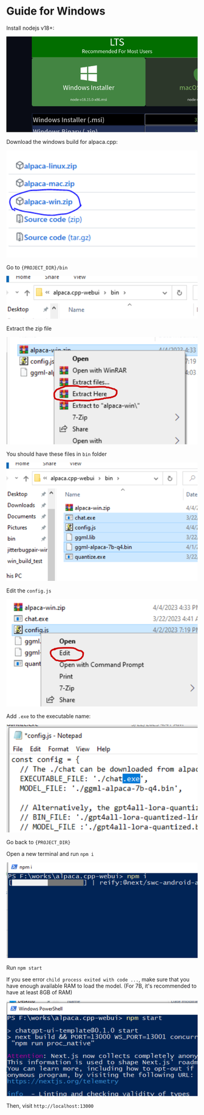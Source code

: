 # Guide for Windows

Install nodejs v18+:

![](./win_0.png)

Download the windows build for alpaca.cpp:

![](./win_1.png)

Go to `{PROJECT_DIR}/bin`

![](./win_2.png)

Extract the zip file

![](./win_3.png)

You should have these files in `bin` folder

![](./win_4.png)

Edit the `config.js`

![](./win_5.png)

Add `.exe` to the executable name:

![](./win_6.png)

Go back to `{PROJECT_DIR}`

Open a new terminal and run `npm i`

![](./win_7.png)

Run `npm start`

If you see error `child process exited with code ...`, make sure that you have enough available RAM to load the model. (For 7B, it's recommended to have at least 8GB of RAM)

![](./win_8.png)

Then, visit `http://localhost:13000`

